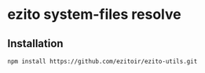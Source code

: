# ezito system-files resolve
## Installation

    npm install https://github.com/ezitoir/ezito-utils.git

